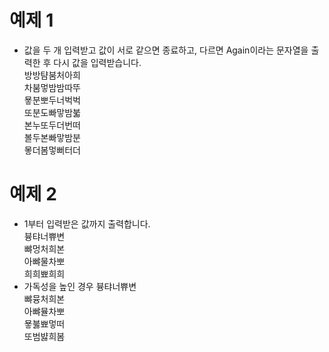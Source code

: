 # 예제 1
* 값을 두 개 입력받고 값이 서로 같으면 종료하고, 다르면 Again이라는 문자열을 출력한 후 다시 값을 입력받습니다.<br>
방방턈붐처아희<br>
차붐멓밤밤따뚜<br>
묳분뽀두너벅벅<br>
또분도빠맣밤붋<br>
본누또두더번떠<br>
볼두본빠맣밤분<br>
뫃더봄멓뻐터더<br>
# 예제 2
* 1부터 입력받은 값까지 출력합니다.<br>
븅탸너쀼변<br>
뺘멍처희본<br>
아뺘물차뽀<br>
희희뾰희희<br>
* 가독성을 높인 경우
븅탸너쀼변<br>
뺘뮹처희본<br>
아뺘뮬차뽀<br>
묳붏뾰멓떠<br>
또범뱛희봄<br>
